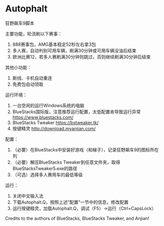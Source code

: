 # Autophalt
狂野飙车9脚本

主要功能，轮流刷以下赛事：
1. 888赛事包，AMG基本稳定52秒左右拿3包
2. 多人赛，自动判别可用车辆，刷满30分钟或可用车辆没油后结束
3. 欧洲比赛12，若多人赛刷满30分钟则跳过，否则继续刷满30分钟后结束

其他小功能：
1. 断线、卡机自动重连
2. 免费包自动领取

运行环境：
1. 一台空闲的运行Windows系统的电脑
2. BlueStacks国际版，注意推荐运行配置，太低配置肯导致运行异常
https://www.bluestacks.com/
3. BlueStacks Tweaker
https://bstweaker.tk/
4. 按键精灵
http://download.myanjian.com/

配置：
1. （必要）在BlueStacks中安装好游戏（和梯子），记录狂野飙车9的图标所在列
2. （必要）解压BlueStacks Tweaker到任意文件夹，取得BlueStacksTweaker5.exe的路径
3. （可选）选择多人赛用车的最低等级

运行：
1. 关闭中文输入法
2. 下载Autophalt.Q，按照上述“配置”一节中的信息，修改配置
3. 运行按键精灵，加载Autophalt.Q，调试（F5）->运行（Ctrl+CapsLock）

Credits to the authors of BlueStacks, BlueStacks Tweaker, and Anjian!
